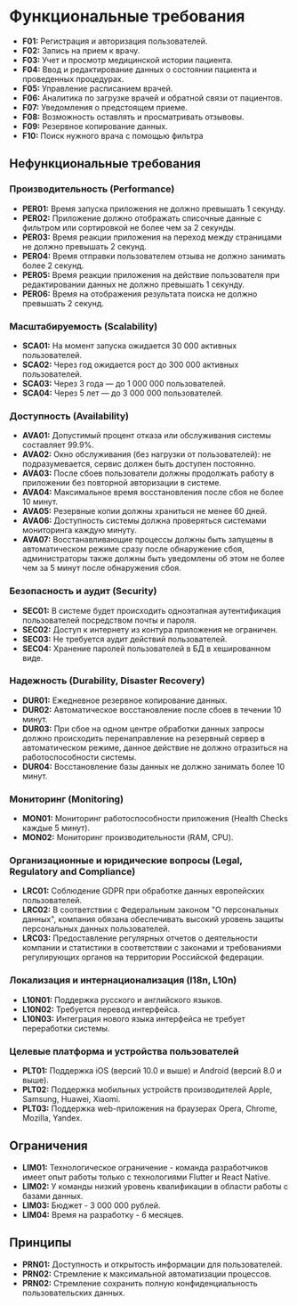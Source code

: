 # **Функциональные требования**
- **F01:** Регистрация и авторизация пользователей.
- **F02:** Запись на прием к врачу.
- **F03:** Учет и просмотр медицинской истории пациента.
- **F04:** Ввод и редактирование данных о состоянии пациента и проведенных процедурах.
- **F05:** Управление расписанием врачей.
- **F06:** Аналитика по загрузке врачей и обратной связи от пациентов.
- **F07:** Уведомления о предстоящем приеме.
- **F08:** Возможность оставлять и просматривать отзывовы.
- **F09:** Резервное копирование данных.
- **F10:** Поиск нужного врача с помощью фильтра

## **Нефункциональные требования**

### **Производительность (Performance)**

- **PER01:** Время запуска приложения не должно превышать 1 секунду.
- **PER02:** Приложение должно отображать списочные данные с фильтром или сортировкой не более чем за 2 секунды.
- **PER03:** Время реакции приложения на переход между страницами не должно превышать 2 секунд.
- **PER04:** Время отправки пользователем отзыва не должно занимать более 2 секунд.
- **PER05:** Время реакции приложения на действие пользователя при редактировании данных не должно превышать 1 секунду.
- **PER06:** Время на отображения результата поиска не должно превышать 2 секунд.

### **Масштабируемость (Scalability)**

- **SCA01:** На момент запуска ожидается 30 000 активных пользователей.
- **SCA02:** Через год ожидается рост до 300 000 активных пользователей.
- **SCA03:** Через 3 года — до 1 000 000 пользователей.
- **SCA04:** Через 5 лет — до 3 000 000 пользователей.

### **Доступность (Availability)**

- **AVA01:** Допустимый процент отказа или обслуживания системы составляет 99.9%.
- **AVA02:** Окно обслуживания (без нагрузки от пользователей): не подразумевается, сервис должен быть доступен постоянно.
- **AVA03:** После сбоев пользователи должны продолжать работу в приложении без повторной авторизации в системе.
- **AVA04:** Максимальное время восстановления после сбоя не более 10 минут.
- **AVA05:** Резервные копии должны храниться не менее 60 дней.
- **AVA06:** Доступность системы должна проверяться системами мониторинга каждую минуту.
- **AVA07:** Восстанавливающие процессы должны быть запущены в автоматическом режиме сразу после обнаружение сбоя, администраторы также должны быть уведомлены об этом не более чем за 5 минут после обнаружения сбоя.

### **Безопасность и аудит (Security)**

- **SEC01:** В системе будет происходить одноэтапная аутентификация пользователей посредством почты и пароля.
- **SEC02:** Доступ к интернету из контура приложения не ограничен.
- **SEC03:** Не требуется аудит действий пользователей.
- **SEC04:** Хранение паролей пользователей в БД в хешированном виде.

### **Надежность (Durability, Disaster Recovery)**

- **DUR01:** Ежедневное резервное копирование данных.
- **DUR02:** Автоматическое восстановление после сбоев в течении 10 минут.
- **DUR03:** При сбое на одном центре обработки данных запросы должно происходить перенаправление на резервный сервер в автоматическом режиме, данное действие не должно отразиться на работоспособности системы.
- **DUR04:** Восстановление базы данных не должно занимать более 10 минут.

### **Мониторинг (Monitoring)**

- **MON01:** Мониторинг работоспособности приложения (Health Checks каждые 5 минут).
- **MON02:** Мониторинг производительности (RAM, CPU).

### **Организационные и юридические вопросы (Legal, Regulatory and Compliance)**

- **LRC01:** Соблюдение GDPR при обработке данных европейских пользователей.
- **LRC02:** В соответствии с Федеральным законом "О персональных данных", компания обязана обеспечивать высокий уровень защиты персональных данных пользователей.
- **LRC03:** Предоставление регулярных отчетов о деятельности компании и статистики в соответствии с законами и требованиями регулирующих органов на территории Российской федерации.

### **Локализация и интернационализация (I18n, L10n)**

- **L10N01:** Поддержка русского и английского языков.
- **L10N02:** Требуется перевод интерфейса.
- **L10N03:** Интеграция нового языка интерфейса не требует переработки системы.

### **Целевые платформа и устройства пользователей**

- **PLT01:** Поддержка iOS (версий 10.0 и выше) и Android (версий 8.0 и выше).
- **PLT02:** Поддержка мобильных устройств производителей Apple, Samsung, Huawei, Xiaomi.
- **PLT03:** Поддержка web-приложения на браузерах Opera, Chrome, Mozilla, Yandex.

## **Ограничения**

- **LIM01:** Технологическое ограничение - команда разработчиков имеет опыт работы только с технологиями Flutter и React Native.
- **LIM02:** У команды низкий уровень квалификации в области работы с базами данных.
- **LIM03:** Бюджет - 3 000 000 рублей.
- **LIM04:** Время на разработку - 6 месяцев.

## **Принципы**

- **PRN01:** Доступность и открытость информации для пользователей.
- **PRN02:** Стремление к максимальной автоматизации процессов.
- **PRN02:** Стремление сохранить полную конфиденциальность пользовательских данных.
